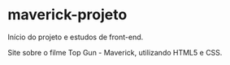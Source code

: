 # maverick-projeto

Início do projeto e estudos de front-end.

Site sobre o filme Top Gun - Maverick, utilizando HTML5 e CSS.
